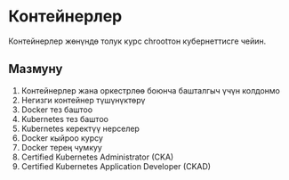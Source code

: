 # Контейнерлер

Контейнерлер жөнүндө толук курс chrootтон кубернеттисге чейин.

## Мазмуну

1. Контейнерлер жана оркестрлөө боюнча башталгыч үчүн колдонмо
2. Негизги контейнер түшүнүктөрү
3. Docker тез баштоо
4. Kubernetes тез баштоо
5. Kubernetes керектүү нерселер
6. Docker кыйроо курсу
7. Docker терең чумкуу
8. Certified Kubernetes Administrator (CKA)
9. Certified Kubernetes Application Developer (CKAD)
